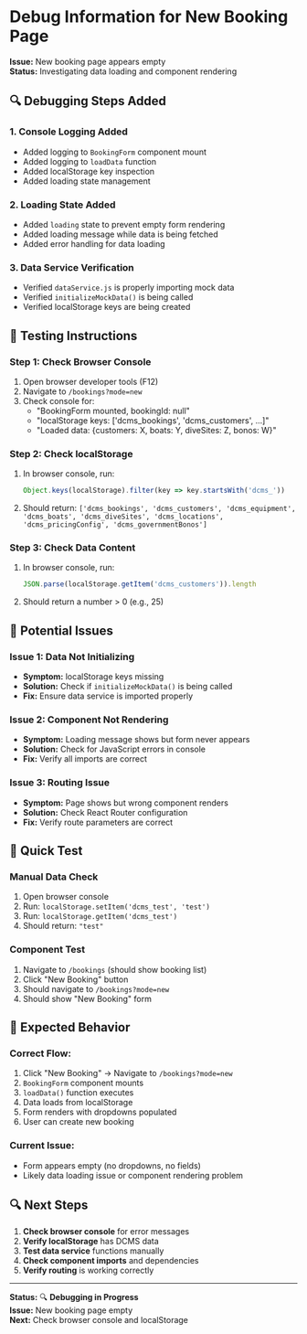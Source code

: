 # Debug Information for New Booking Page

**Issue:** New booking page appears empty  
**Status:** Investigating data loading and component rendering

## 🔍 **Debugging Steps Added**

### **1. Console Logging Added**
- Added logging to `BookingForm` component mount
- Added logging to `loadData` function
- Added localStorage key inspection
- Added loading state management

### **2. Loading State Added**
- Added `loading` state to prevent empty form rendering
- Added loading message while data is being fetched
- Added error handling for data loading

### **3. Data Service Verification**
- Verified `dataService.js` is properly importing mock data
- Verified `initializeMockData()` is being called
- Verified localStorage keys are being created

## 🚀 **Testing Instructions**

### **Step 1: Check Browser Console**
1. Open browser developer tools (F12)
2. Navigate to `/bookings?mode=new`
3. Check console for:
   - "BookingForm mounted, bookingId: null"
   - "localStorage keys: ['dcms_bookings', 'dcms_customers', ...]"
   - "Loaded data: {customers: X, boats: Y, diveSites: Z, bonos: W}"

### **Step 2: Check localStorage**
1. In browser console, run:
   ```javascript
   Object.keys(localStorage).filter(key => key.startsWith('dcms_'))
   ```
2. Should return: `['dcms_bookings', 'dcms_customers', 'dcms_equipment', 'dcms_boats', 'dcms_diveSites', 'dcms_locations', 'dcms_pricingConfig', 'dcms_governmentBonos']`

### **Step 3: Check Data Content**
1. In browser console, run:
   ```javascript
   JSON.parse(localStorage.getItem('dcms_customers')).length
   ```
2. Should return a number > 0 (e.g., 25)

## 🔧 **Potential Issues**

### **Issue 1: Data Not Initializing**
- **Symptom:** localStorage keys missing
- **Solution:** Check if `initializeMockData()` is being called
- **Fix:** Ensure data service is imported properly

### **Issue 2: Component Not Rendering**
- **Symptom:** Loading message shows but form never appears
- **Solution:** Check for JavaScript errors in console
- **Fix:** Verify all imports are correct

### **Issue 3: Routing Issue**
- **Symptom:** Page shows but wrong component renders
- **Solution:** Check React Router configuration
- **Fix:** Verify route parameters are correct

## 📱 **Quick Test**

### **Manual Data Check**
1. Open browser console
2. Run: `localStorage.setItem('dcms_test', 'test')`
3. Run: `localStorage.getItem('dcms_test')`
4. Should return: `"test"`

### **Component Test**
1. Navigate to `/bookings` (should show booking list)
2. Click "New Booking" button
3. Should navigate to `/bookings?mode=new`
4. Should show "New Booking" form

## 🎯 **Expected Behavior**

### **Correct Flow:**
1. Click "New Booking" → Navigate to `/bookings?mode=new`
2. `BookingForm` component mounts
3. `loadData()` function executes
4. Data loads from localStorage
5. Form renders with dropdowns populated
6. User can create new booking

### **Current Issue:**
- Form appears empty (no dropdowns, no fields)
- Likely data loading issue or component rendering problem

## 🔍 **Next Steps**

1. **Check browser console** for error messages
2. **Verify localStorage** has DCMS data
3. **Test data service** functions manually
4. **Check component imports** and dependencies
5. **Verify routing** is working correctly

---

**Status:** 🔍 **Debugging in Progress**  
**Issue:** New booking page empty  
**Next:** Check browser console and localStorage

